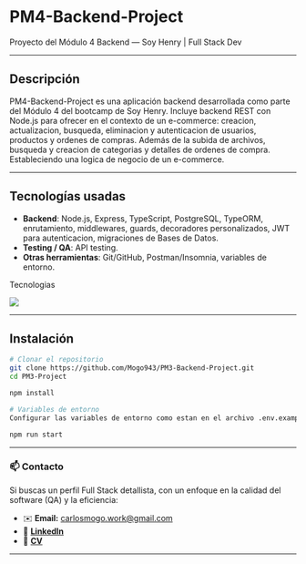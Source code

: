 # PM4-Backend-Project  
Proyecto del Módulo 4 Backend — Soy Henry | Full Stack Dev

---

## Descripción  
PM4-Backend-Project es una aplicación backend desarrollada como parte del Módulo 4 del bootcamp de Soy Henry. Incluye backend REST con Node.js para ofrecer en el contexto de un e-commerce: creacion, actualizacion, busqueda, eliminacion y autenticacion de usuarios, productos y ordenes de compras.
Además de la subida de archivos, busqueda y creacion de categorias y detalles de ordenes de compra. Estableciendo una logica de negocio de un e-commerce.

---

## Tecnologías usadas

- **Backend**: Node.js, Express, TypeScript, PostgreSQL, TypeORM, enrutamiento, middlewares, guards, decoradores personalizados, JWT para autenticacion, migraciones de Bases de Datos.
- **Testing / QA**: API testing.
- **Otras herramientas**: Git/GitHub, Postman/Insomnia, variables de entorno.

<p align="center">
  <p>Tecnologias</p>
  <a href="https://skillicons.dev">
    <img src="https://skillicons.dev/icons?i=git,github,js,nestjs,nodejs,npm,ts,postgres,postman,vscode," />
  </a>
</p>

---

## Instalación

```bash
# Clonar el repositorio
git clone https://github.com/Mogo943/PM3-Backend-Project.git
cd PM3-Project

npm install

# Variables de entorno
Configurar las variables de entorno como estan en el archivo .env.example para lograr la conexion a la base de datos y al almacenamiento en la nube

npm run start
```

---

### 📫 Contacto

Si buscas un perfil Full Stack detallista, con un enfoque en la calidad del software (QA) y la eficiencia:
- ✉️ **Email:** carlosmogo.work@gmail.com
- 💼 [**LinkedIn**](https://www.linkedin.com/in/carlosmogollon-it/)
- 📁 [**CV**](https://bit.ly/carlos-mogollon-cv)

---

